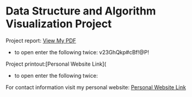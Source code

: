 # Data Structure and Algorithm Visualization Project

Project report: <a href="https://github.com/alvg2/datastructureproject/blob/main/Project_Report.pdf" target="_blank">View My PDF</a>
- to open enter the following twice: v23GhQkp#cBf!@P!

Project printout:[Personal Website Link](
- to open enter the following twice: 

For contact information visit my personal website: [Personal Website Link](https://alvg2.github.io/personal-website/)
